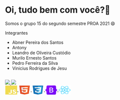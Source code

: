 <h1>Oi, tudo bem com você?👋</h1>

Somos o grupo 15 do segundo semestre PROA 2021 😄

Integrantes
- Abner Pereira dos Santos
- Antony
- Leandro de Oliveira Custódio
- Murilo Ernesto Santos
- Pedro Ferreira da Silva
- Vinicius Rodrigues de Jesu
##

<div>
  <a href="https://github.com/DemodayGrupo15PROA">
  <img height="160em" src="https://github-readme-stats.vercel.app/api?username=DemodayGrupo15PROA&show_icons=true&theme=dark&include_all_commits=true&count_private=true"/>
  <img height="160em" src="https://github-readme-stats.vercel.app/api/top-langs/?username=DemodayGrupo15PROA&layout=compact&langs_count=7&theme=dark"/>
  <div style="display: inline_block">
  <img align="center" alt="JavaScript" height="30" width="40" src="https://raw.githubusercontent.com/devicons/devicon/master/icons/javascript/javascript-plain.svg">
  <img align="center" alt="HTML" height="30" width="40" src="https://raw.githubusercontent.com/devicons/devicon/master/icons/html5/html5-original.svg">
  <img align="center" alt="CSS" height="30" width="40" src="https://raw.githubusercontent.com/devicons/devicon/master/icons/css3/css3-original.svg">
  <img align="center" alt="Bootstrap" height="30" width="40" src="https://raw.githubusercontent.com/devicons/devicon/master/icons/bootstrap/bootstrap-original.svg">
  <img align="center" alt="react" height="30" width="40" src="https://raw.githubusercontent.com/devicons/devicon/master/icons/react/react-original.svg">
</div>
    
  
##

  <!--
![Snake animation](https://github.com/LPHBackspace/LPHBackspace/blob/output/github-contribution-grid-snake.svg)   
  -->
  ##
